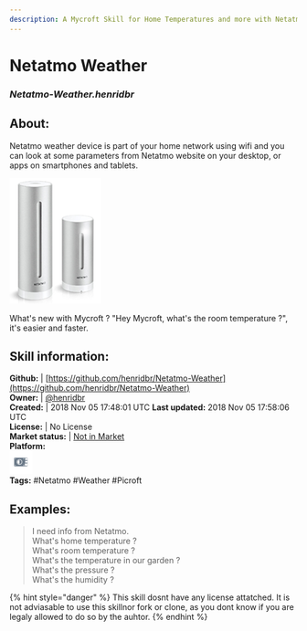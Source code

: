 ```yaml
--- 
description: A Mycroft Skill for Home Temperatures and more with Netatmo
---
```


# Netatmo Weather  
### _Netatmo-Weather.henridbr_  
## About:  
Netatmo weather device is part of your home network using wifi and you can look at some parameters from Netatmo website on your desktop, or apps on smartphones and tablets.

[![Netatmo_weather station](https://raw.githubusercontent.com/henridbr/Netatmo-Weather/master/images/Netatmo-device.png
)](https://www.netatmo.com/en-US/product/weather/)

What's new with Mycroft ? "Hey Mycroft, what's the room temperature ?", it's easier and faster.

## Skill information:  
**Github:** | [https://github.com/henridbr/Netatmo-Weather](https://github.com/henridbr/Netatmo-Weather)  
**Owner:** | [@henridbr](https://github.com/henridbr)  
**Created:** | 2018 Nov 05 17:48:01 UTC  **Last updated:** 2018 Nov 05 17:58:06 UTC  
**License:** | No License  
**Market status:** | [Not in Market](https://market.mycroft.ai/skill/)  
**Platform:**  
 ![](../.gitbook/assets/picroft-icon.png)   
**Tags:** \#Netatmo \#Weather \#Picroft   
## Examples:  
> I need info from Netatmo.  
> What's home temperature ?  
> What's room temperature ?  
> What's the temperature in our garden ?  
> What's the pressure ?  
> What's the humidity ?  
  
{% hint style="danger" %}
This skill dosnt have any license attatched. It is not adviasable to use this skillnor fork or clone, as you dont know if you are legaly allowed to do so by the auhtor.
{% endhint %}
